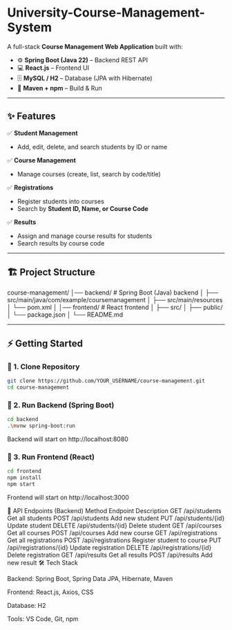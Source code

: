 # University-Course-Management-System

A full-stack **Course Management Web Application** built with:

- ⚙️ **Spring Boot (Java 22)** – Backend REST API  
- 💻 **React.js** – Frontend UI  
- 🗄️ **MySQL / H2** – Database (JPA with Hibernate)  
- 🚀 **Maven + npm** – Build & Run  

---

## ✨ Features

✅ **Student Management**
- Add, edit, delete, and search students by ID or name  

✅ **Course Management**
- Manage courses (create, list, search by code/title)  

✅ **Registrations**
- Register students into courses  
- Search by **Student ID, Name, or Course Code**   

✅ **Results**
- Assign and manage course results for students  
- Search results by course code  

---

## 🏗️ Project Structure

course-management/
│── backend/ # Spring Boot (Java) backend
│ ├── src/main/java/com/example/coursemanagement
│ ├── src/main/resources
│ └── pom.xml
│
│── frontend/ # React frontend
│ ├── src/
│ ├── public/
│ └── package.json
│
└── README.md


---

## ⚡ Getting Started

### 🔹 1. Clone Repository
```bash
git clone https://github.com/YOUR_USERNAME/course-management.git
cd course-management
```

### 🔹 2. Run Backend (Spring Boot)
```bash
cd backend
.\mvnw spring-boot:run
```
Backend will start on http://localhost:8080

### 🔹 3. Run Frontend (React)
```bash
cd frontend
npm install
npm start
```
Frontend will start on http://localhost:3000

🔌 API Endpoints (Backend)
Method	Endpoint	Description
GET	/api/students	Get all students
POST	/api/students	Add new student
PUT	/api/students/{id}	Update student
DELETE	/api/students/{id}	Delete student
GET	/api/courses	Get all courses
POST	/api/courses	Add new course
GET	/api/registrations	Get all registrations
POST	/api/registrations	Register student to course
PUT	/api/registrations/{id}	Update registration
DELETE	/api/registrations/{id}	Delete registration
GET	/api/results	Get all results
POST	/api/results	Add new result
🛠️ Tech Stack

Backend: Spring Boot, Spring Data JPA, Hibernate, Maven

Frontend: React.js, Axios, CSS

Database: H2

Tools: VS Code, Git, npm
